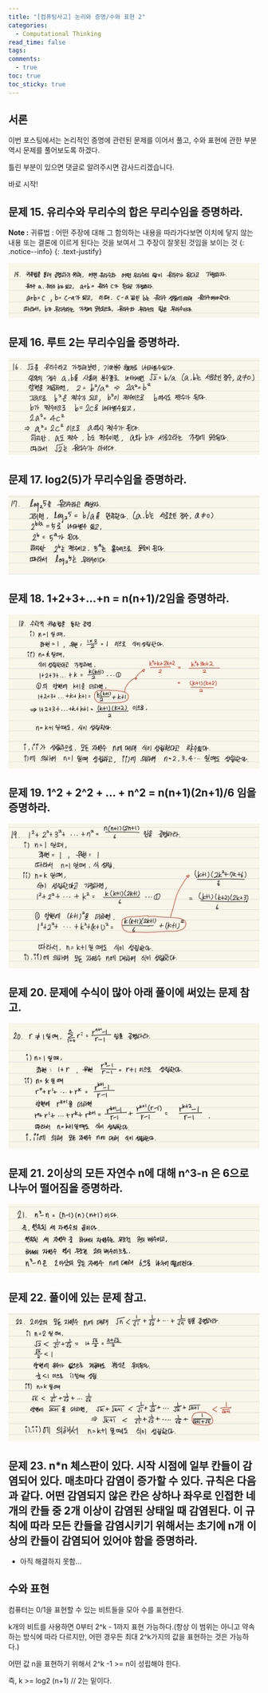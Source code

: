 ```yaml
---
title: "[컴퓨팅사고] 논리와 증명/수와 표현 2"
categories:
  - Computational Thinking
read_time: false
tags:
comments:
  - true
toc: true
toc_sticky: true
---
```

## 서론
이번 포스팅에서는 논리적인 증명에 관련된 문제를 이어서 풀고, 수와 표현에 관한 부분 역시 문제를 풀어보도록 하겠다.

틀린 부분이 있으면 댓글로 알려주시면 감사드리겠습니다.

바로 시작!

## 문제 15. 유리수와 무리수의 합은 무리수임을 증명하라.

<i class="far fa-sticky-note"></i> **Note :**  귀류법 : 어떤 주장에 대해 그 함의하는 내용을 따라가다보면 이치에 닿지 않는 내용 또는 결론에 이르게 된다는 것을 보여서 그 주장이 잘못된 것임을 보이는 것
{: .notice--info}
{: .text-justify}

![](/assets/img/ct/20200101_1.png)

## 문제 16. 루트 2는 무리수임을 증명하라.

![](/assets/img/ct/20200101_2.png)

## 문제 17. log2(5)가 무리수임을 증명하라.

![](/assets/img/ct/20200101_3.png)

## 문제 18. 1+2+3+...+n = n(n+1)/2임을 증명하라.

![](/assets/img/ct/20200101_4.png)

## 문제 19. 1^2 + 2^2 + ... + n^2 = n(n+1)(2n+1)/6 임을 증명하라.

![](/assets/img/ct/20200101_5.png)

## 문제 20. 문제에 수식이 많아 아래 풀이에 써있는 문제 참고.

![](/assets/img/ct/20200101_6.png)

## 문제 21. 2이상의 모든 자연수 n에 대해 n^3-n 은 6으로 나누어 떨어짐을 증명하라.

![](/assets/img/ct/20200101_7.png)

## 문제 22. 풀이에 있는 문제 참고.

![](/assets/img/ct/20200101_8.png)

## 문제 23. n*n 체스판이 있다. 시작 시점에 일부 칸들이 감염되어 있다. 매초마다 감염이 증가할 수 있다. 규칙은 다음과 같다. 어떤 감염되지 않은 칸은 상하나 좌우로 인접한 네개의 칸들 중 2개 이상이 감염된 상태일 때 감염된다. 이 규칙에 따라 모든 칸들을 감염시키기 위해서는 초기에 n개 이상의 칸들이 감염되어 있어야 함을 증명하라.

* 아직 해결하지 못함...


## 수와 표현

컴퓨터는 0/1을 표현할 수 있는 비트들을 모아 수를 표현한다.

k개의 비트를 사용하면 0부터 2^k - 1까지 표현 가능하다.(항상 이 범위는 아니고 약속하는 방식에 따라 다르지만, 어떤 경우든 최대 2^k가지의 값을 표현하는 것은 가능하다.)

어떤 값 n을 표현하기 위해서 2^k -1 >= n이 성립해야 한다.

즉, k >= log2 (n+1) // 2는 밑이다.



